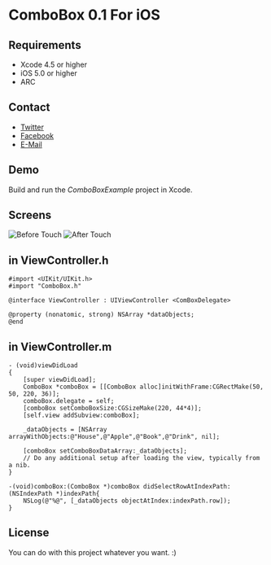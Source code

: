 ComboBox 0.1 For iOS 
==============

Requirements
--------------
- Xcode 4.5 or higher
- iOS 5.0 or higher
- ARC

Contact
--------------
- [Twitter](https://twitter.com/rocxteady2)
- [Facebook](https://www.facebook.com/rocxteady)
- [E-Mail](mailto:ulas.sancak@hotmail.com.tr)

Demo
--------------
Build and run the *ComboBoxExample* project in Xcode.

Screens
--------------
![Before Touch](http://s12.postimg.org/prca8muul/i_OS_Simulator_Screen_shot_Jul_26_2013_1_56_24_A.png)
![After Touch](http://s5.postimg.org/kqw6ki0dz/i_OS_Simulator_Screen_shot_Jul_26_2013_2_01_33_A.png)

in ViewController.h
--------------

    #import <UIKit/UIKit.h>
    #import "ComboBox.h"

    @interface ViewController : UIViewController <ComBoxDelegate>

    @property (nonatomic, strong) NSArray *dataObjects;
    @end
    
in ViewController.m
--------------
    
    - (void)viewDidLoad
    {
        [super viewDidLoad];
        ComboBox *comboBox = [[ComboBox alloc]initWithFrame:CGRectMake(50, 50, 220, 36)];
        comboBox.delegate = self;
        [comboBox setComboBoxSize:CGSizeMake(220, 44*4)];
        [self.view addSubview:comboBox];
    
        _dataObjects = [NSArray arrayWithObjects:@"House",@"Apple",@"Book",@"Drink", nil];
    
        [comboBox setComboBoxDataArray:_dataObjects];
    	// Do any additional setup after loading the view, typically from a nib.
    }

    -(void)comboBox:(ComboBox *)comboBox didSelectRowAtIndexPath:(NSIndexPath *)indexPath{
        NSLog(@"%@", [_dataObjects objectAtIndex:indexPath.row]);
    }

License
--------------
You can do with this project whatever you want. :)